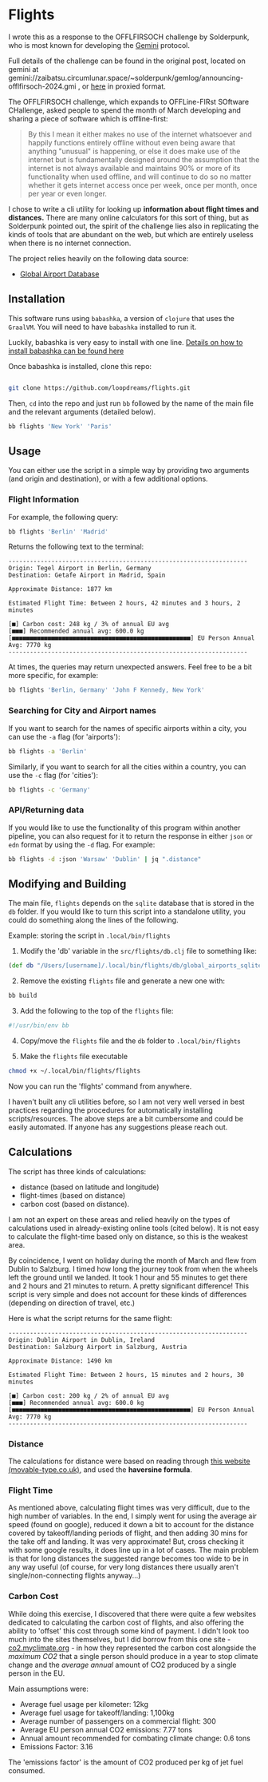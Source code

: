 # Flights

I wrote this as a response to the OFFLFIRSOCH challenge by Solderpunk, who is most known for developing the [Gemini](https://geminiprotocol.net/) protocol.

Full details of the challenge can be found in the original post, located on gemini at gemini://zaibatsu.circumlunar.space/~solderpunk/gemlog/announcing-offlfirsoch-2024.gmi , or [here](https://geminiproxy.p.projectsegfau.lt/gemini/zaibatsu.circumlunar.space/~solderpunk/gemlog/announcing-offlfirsoch-2024.gmi) in proxied format.

The OFFLFIRSOCH challenge, which expands to OFFLine-FIRst SOftware CHallenge, asked people to spend the month of March developing and sharing a piece of software which is offline-first:

> By this I mean it either makes no use of the internet whatsoever and happily functions entirely offline without even being aware that anything "unusual" is happening, or else it does make use of the internet but is fundamentally designed around the assumption that the internet is not always available and maintains 90% or more of its functionality when used offline, and will continue to do so no matter whether it gets internet access once per week, once per month, once per year or even longer.

I chose to write a cli utility for looking up **information about flight times and distances.** There are many online calculators for this sort of thing, but as Solderpunk pointed out, the spirit of the challenge lies also in replicating the kinds of tools that are abundant on the web, but which are entirely useless when there is no internet connection.

The project relies heavily on the following data source:

- [Global Airport Database](https://www.partow.net/miscellaneous/airportdatabase/)

## Installation

This software runs using `babashka`, a version of `clojure` that uses the `GraalVM`. You will need to have `babashka` installed to run it.

Luckily, babashka is very easy to install with one line. [Details on how to install babashka can be found here](https://github.com/babashka/babashka?tab=readme-ov-file#quickstart)

Once babashka is installed, clone this repo:

``` sh

git clone https://github.com/loopdreams/flights.git

```

Then, `cd` into the repo and  just run `bb` followed by the name of the main file and the relevant arguments (detailed below).

``` sh
bb flights 'New York' 'Paris'
```

## Usage

You can either use the script in a simple way by providing two arguments (and origin and destination), or with a few additional options.

### Flight Information
For example, the following query:

``` sh
bb flights 'Berlin' 'Madrid'
```

Returns the following text to the terminal:

``` text
-------------------------------------------------------------------
Origin: Tegel Airport in Berlin, Germany
Destination: Getafe Airport in Madrid, Spain

Approximate Distance: 1877 km

Estimated Flight Time: Between 2 hours, 42 minutes and 3 hours, 2 minutes

[■] Carbon cost: 248 kg / 3% of annual EU avg
[■■■] Recommended annual avg: 600.0 kg
[■■■■■■■■■■■■■■■■■■■■■■■■■■■■■■■■■■■■■■■■■■■■■■■■■■] EU Person Annual Avg: 7770 kg
-------------------------------------------------------------------
```

At times, the queries may return unexpected answers. Feel free to be a bit more specific, for example:

``` sh
bb flights 'Berlin, Germany' 'John F Kennedy, New York'
```

### Searching for City and Airport names

If you want to search for the names of specific airports within a city, you can use the `-a` flag (for 'airports'):

``` sh
bb flights -a 'Berlin'
```

Similarly, if you want to search for all the cities within a country, you can use the `-c` flag (for 'cities'):

``` sh
bb flights -c 'Germany'
```

### API/Returning data

If you would like to use the functionality of this program within another pipeline, you can also request for it to return the response in either `json` or `edn` format by using the `-d` flag. For example:

``` sh
bb flights -d :json 'Warsaw' 'Dublin' | jq ".distance"
```

## Modifying and Building

The main file, `flights` depends on the `sqlite` database that is stored in the `db` folder. If you would like to turn this script into a standalone utility, you could do something along the lines of the following.

Example: storing the script in `.local/bin/flights`

1. Modify the 'db' variable in the `src/flights/db.clj` file to something like:

``` clojure
(def db "/Users/[username]/.local/bin/flights/db/global_airports_sqlite.db")
```

2. Remove the existing `flights` file and generate a new one with:

``` sh
bb build
```

3. Add the following to the top of the `flights` file:

``` sh
#!/usr/bin/env bb
```

4. Copy/move the `flights` file and the `db` folder to `.local/bin/flights`

5. Make the `flights` file executable 

``` sh
chmod +x ~/.local/bin/flights/flights
```

Now you can run the 'flights' command from anywhere. 

I haven't built any cli utilities before, so I am not very well versed in best practices regarding the procedures for automatically installing scripts/resources. The above steps are a bit cumbersome and could be easily automated. If anyone has any suggestions please reach out.

## Calculations

The script has three kinds of calculations:

- distance (based on latitude and longitude)
- flight-times (based on distance) 
- carbon cost (based on distance). 

I am not an expert on these areas and relied heavily on the types of calculations used in already-existing online tools (cited below). It is not easy to calculate the flight-time based only on distance, so this is the weakest area. 

By coincidence, I went on holiday during the month of March and flew from Dublin to Salzburg. I timed how long the journey took from when the wheels left the ground until we landed. It took 1 hour and 55 minutes to get there and 2 hours and 21 minutes to return. A pretty significant difference! This script is very simple and does not account for these kinds of differences (depending on direction of travel, etc.)

Here is what the script returns for the same flight:

``` text
-------------------------------------------------------------------
Origin: Dublin Airport in Dublin, Ireland
Destination: Salzburg Airport in Salzburg, Austria

Approximate Distance: 1490 km

Estimated Flight Time: Between 2 hours, 15 minutes and 2 hours, 30 minutes

[■] Carbon cost: 200 kg / 2% of annual EU avg
[■■■] Recommended annual avg: 600.0 kg
[■■■■■■■■■■■■■■■■■■■■■■■■■■■■■■■■■■■■■■■■■■■■■■■■■■] EU Person Annual Avg: 7770 kg
-------------------------------------------------------------------
```

### Distance

The calculations for distance were based on reading through [this website (movable-type.co.uk)](https://www.movable-type.co.uk/scripts/latlong.html), and used the **haversine formula**.

### Flight Time 

As mentioned above, calculating flight times was very difficult, due to the high number of variables. In the end, I simply went for using the average air speed (found on google), reduced it down a bit to account for the distance covered by takeoff/landing periods of flight, and then adding 30 mins for the take off and landing. It was very approximate! But, cross checking it with some google results, it does line up in a lot of cases. The main problem is that for long distances the suggested range becomes too wide to be in any way useful (of course, for very long distances there usually aren't single/non-connecting flights anyway...)

### Carbon Cost

While doing this exercise, I discovered that there were quite a few websites dedicated to calculating the carbon cost of flights, and also offering the ability to 'offset' this cost through some kind of payment. I didn't look too much into the sites themselves, but I did borrow from this one site - [co2.myclimate.org](https://co2.myclimate.org/en/flight_calculators/new) - in how they represented the carbon cost alongside the *maximum CO2* that a single person should produce in a year to stop climate change and the *average annual* amount of CO2 produced by a single person in the EU.

Main assumptions were:

- Average fuel usage per kilometer: 12kg
- Average fuel usage for takeoff/landing: 1,100kg
- Average number of passengers on a commercial flight: 300
- Average EU person annual CO2 emissions: 7.77 tons
- Annual amount recommended for combating climate change: 0.6 tons
- Emissions Factor: 3.16

The 'emissions factor' is the amount of CO2 produced per kg of jet fuel consumed.

